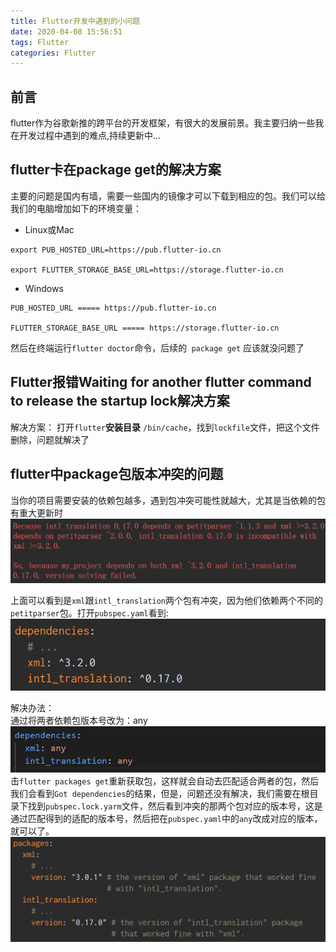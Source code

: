 ```yaml
---
title: Flutter开发中遇到的小问题
date: 2020-04-08 15:56:51
tags: Flutter
categories: Flutter
---
```

## 前言
flutter作为谷歌新推的跨平台的开发框架，有很大的发展前景。我主要归纳一些我在开发过程中遇到的难点,持续更新中...
## flutter卡在package get的解决方案
主要的问题是国内有墙，需要一些国内的镜像才可以下载到相应的包。我们可以给我们的电脑增加如下的环境变量：  
* Linux或Mac
```
export PUB_HOSTED_URL=https://pub.flutter-io.cn

export FLUTTER_STORAGE_BASE_URL=https://storage.flutter-io.cn
```
* Windows
```
PUB_HOSTED_URL ===== https://pub.flutter-io.cn

FLUTTER_STORAGE_BASE_URL ===== https://storage.flutter-io.cn
```

然后在终端运行` flutter doctor `命令，后续的` package get` 应该就没问题了

## Flutter报错Waiting for another flutter command to release the startup lock解决方案

解决方案： 打开`flutter`**安装目录** `/bin/cache`，找到`lockfile`文件，把这个文件删除，问题就解决了

## flutter中package包版本冲突的问题
当你的项目需要安装的依赖包越多，遇到包冲突可能性就越大，尤其是当依赖的包有重大更新时
![conflict.png](Flutter开发中遇到的小问题/conflict.png)

上面可以看到是`xml`跟`intl_translation`两个包有冲突，因为他们依赖两个不同的`petitparser`包。打开`pubspec.yaml`看到:
![depend.png](Flutter开发中遇到的小问题/depend.png)

解决办法：  
通过将两者依赖包版本号改为：any
![any.png](Flutter开发中遇到的小问题/any.png)
击`flutter packages get`重新获取包，这样就会自动去匹配适合两者的包，然后我们会看到`Got dependencies`的结果，但是，问题还没有解决，我们需要在根目录下找到`pubspec.lock.yarm`文件，然后看到冲突的那两个包对应的版本号，这是通过匹配得到的适配的版本号，然后把在`pubspec.yaml`中的`any`改成对应的版本，就可以了。
![rightVer.png](Flutter开发中遇到的小问题/rightVer.png)

